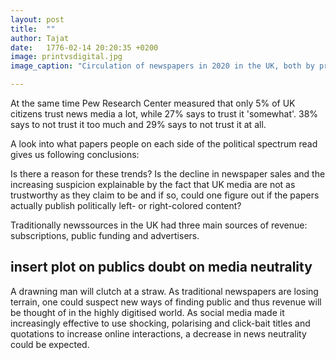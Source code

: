 ```yaml
---
layout: post
title:  ""
author: Tajat
date:   1776-02-14 20:20:35 +0200
image: printvsdigital.jpg
image_caption: "Circulation of newspapers in 2020 in the UK, both by printed and online content."

---
```

At the same time Pew Research Center measured that only 5% of UK citizens trust news media a lot, while 27% says to trust it 'somewhat'. 38% says to not trust it too much and 29% says to not trust it at all. 

A look into what papers people on each side of the political spectrum read gives us following conclusions:


Is there a reason for these trends? Is the decline in newspaper sales and the increasing suspicion explainable by the fact that UK media are not as trustworthy as they claim to be and if so, could one figure out if the papers actually publish politically left- or right-colored content?


Traditionally newssources in the UK had three main sources of revenue: subscriptions, public funding and advertisers. 

## insert plot on publics doubt on media neutrality ##

A drawning man will clutch at a straw. As traditional newspapers are losing terrain, one could suspect new ways of finding public and thus revenue will be thought of in the highly digitised world. 
As social media made it increasingly effective to use shocking, polarising and click-bait titles and quotations to increase online interactions, a decrease in news neutrality could be expected.

<!--more-->
